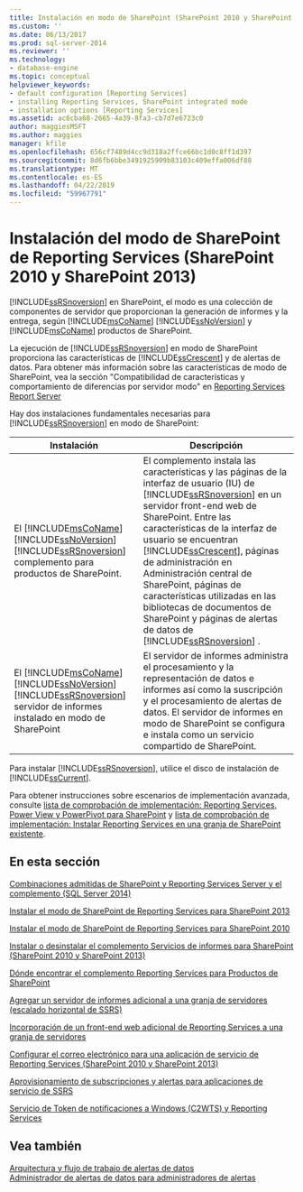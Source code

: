 ```yaml
---
title: Instalación en modo de SharePoint (SharePoint 2010 y SharePoint 2013) de Reporting Services | Microsoft Docs
ms.custom: ''
ms.date: 06/13/2017
ms.prod: sql-server-2014
ms.reviewer: ''
ms.technology:
- database-engine
ms.topic: conceptual
helpviewer_keywords:
- default configuration [Reporting Services]
- installing Reporting Services, SharePoint integrated mode
- installation options [Reporting Services]
ms.assetid: ac6cba68-2665-4a39-8fa3-cb7d7e6723c0
author: maggiesMSFT
ms.author: maggies
manager: kfile
ms.openlocfilehash: 656cf7489d4cc9d318a2ffce66bc1d0c8ff1d397
ms.sourcegitcommit: 8d6fb6bbe3491925909b83103c409effa006df88
ms.translationtype: MT
ms.contentlocale: es-ES
ms.lasthandoff: 04/22/2019
ms.locfileid: "59967791"
---
```

# <a name="reporting-services-sharepoint-mode-installation-sharepoint-2010-and-sharepoint-2013"></a>Instalación del modo de SharePoint de Reporting Services (SharePoint 2010 y SharePoint 2013)
  [!INCLUDE[ssRSnoversion](../../includes/ssrsnoversion-md.md)] en SharePoint, el modo es una colección de componentes de servidor que proporcionan la generación de informes y la entrega, según [!INCLUDE[msCoName](../../includes/msconame-md.md)] [!INCLUDE[ssNoVersion](../../includes/ssnoversion-md.md)] y [!INCLUDE[msCoName](../../includes/msconame-md.md)] productos de SharePoint.  
  
 La ejecución de [!INCLUDE[ssRSnoversion](../../includes/ssrsnoversion-md.md)] en modo de SharePoint proporciona las características de [!INCLUDE[ssCrescent](../../includes/sscrescent-md.md)] y de alertas de datos. Para obtener más información sobre las características de modo de SharePoint, vea la sección "Compatibilidad de características y comportamiento de diferencias por servidor modo" en [Reporting Services Report Server](../reporting-services-report-server.md)  
  
 Hay dos instalaciones fundamentales necesarias para [!INCLUDE[ssRSnoversion](../../includes/ssrsnoversion-md.md)] en modo de SharePoint:  
  
|Instalación|Descripción|  
|------------------|-----------------|  
|El [!INCLUDE[msCoName](../../includes/msconame-md.md)] [!INCLUDE[ssNoVersion](../../includes/ssnoversion-md.md)] [!INCLUDE[ssRSnoversion](../../includes/ssrsnoversion-md.md)] complemento para productos de SharePoint.|El complemento instala las características y las páginas de la interfaz de usuario (IU) de [!INCLUDE[ssRSnoversion](../../includes/ssrsnoversion-md.md)] en un servidor front-end web de SharePoint. Entre las características de la interfaz de usuario se encuentran [!INCLUDE[ssCrescent](../../includes/sscrescent-md.md)], páginas de administración en Administración central de SharePoint, páginas de características utilizadas en las bibliotecas de documentos de SharePoint y páginas de alertas de datos de [!INCLUDE[ssRSnoversion](../../includes/ssrsnoversion-md.md)] .|  
|El [!INCLUDE[msCoName](../../includes/msconame-md.md)] [!INCLUDE[ssNoVersion](../../includes/ssnoversion-md.md)] [!INCLUDE[ssRSnoversion](../../includes/ssrsnoversion-md.md)] servidor de informes instalado en modo de SharePoint|El servidor de informes administra el procesamiento y la representación de datos e informes así como la suscripción y el procesamiento de alertas de datos. El servidor de informes en modo de SharePoint se configura e instala como un servicio compartido de SharePoint.|  
  
 Para instalar [!INCLUDE[ssRSnoversion](../../includes/ssrsnoversion-md.md)], utilice el disco de instalación de [!INCLUDE[ssCurrent](../../includes/sscurrent-md.md)].  
  
 Para obtener instrucciones sobre escenarios de implementación avanzada, consulte [lista de comprobación de implementación: Reporting Services, Power View y PowerPivot para SharePoint](../../sql-server/install/deployment-checklist-reporting-services-power-view-power-pivot-for-sharepoint.md) y [lista de comprobación de implementación: Instalar Reporting Services en una granja de SharePoint existente](../../sql-server/install/deployment-checklist-install-reporting-services-existing-sharepoint-farm.md).  
  
## <a name="in-this-section"></a>En esta sección  
 [Combinaciones admitidas de SharePoint y Reporting Services Server y el complemento &#40;SQL Server 2014&#41;](supported-combinations-of-sharepoint-and-reporting-services-server.md)  
  
 [Instalar el modo de SharePoint de Reporting Services para SharePoint 2013](../../sql-server/install/install-reporting-services-sharepoint-mode-for-sharepoint-2013.md)  
  
 [Instalar el modo de SharePoint de Reporting Services para SharePoint 2010](../../sql-server/install/install-reporting-services-sharepoint-mode-for-sharepoint-2010.md)  
  
 [Instalar o desinstalar el complemento Servicios de informes para SharePoint &#40;SharePoint 2010 y SharePoint 2013&#41;](install-or-uninstall-the-reporting-services-add-in-for-sharepoint.md)  
  
 [Dónde encontrar el complemento Reporting Services para Productos de SharePoint](where-to-find-the-reporting-services-add-in-for-sharepoint-products.md)  
  
 [Agregar un servidor de informes adicional a una granja de servidores &#40;escalado horizontal de SSRS&#41;](add-an-additional-report-server-to-a-farm-ssrs-scale-out.md)  
  
 [Incorporación de un front-end web adicional de Reporting Services a una granja de servidores](add-an-additional-reporting-services-web-front-end-to-a-farm.md)  
  
 [Configurar el correo electrónico para una aplicación de servicio de Reporting Services &#40;SharePoint 2010 y SharePoint 2013&#41;](configure-e-mail-for-a-reporting-services-service-application.md)  
  
 [Aprovisionamiento de subscripciones y alertas para aplicaciones de servicio de SSRS](provision-subscriptions-and-alerts-for-ssrs-service-applications.md)  
  
 [Servicio de Token de notificaciones a Windows &#40;C2WTS&#41; y Reporting Services](../../sql-server/install/claims-to-windows-token-service-c2wts-and-reporting-services.md)  
  
## <a name="see-also"></a>Vea también  
 [Arquitectura y flujo de trabajo de alertas de datos](../reporting-services-data-alerts.md#AlertingWF)   
 [Administrador de alertas de datos para administradores de alertas](../data-alert-manager-for-alerting-administrators.md)  
  
  
